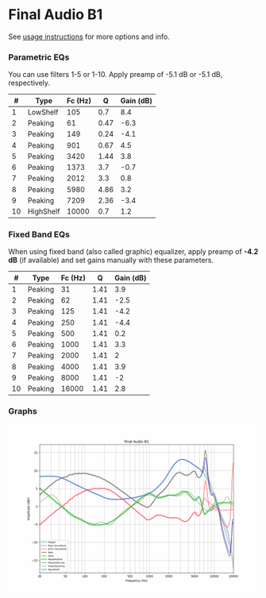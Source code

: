 # Final Audio B1
See [usage instructions](https://github.com/jaakkopasanen/AutoEq#usage) for more options and info.

### Parametric EQs
You can use filters 1-5 or 1-10. Apply preamp of -5.1 dB or -5.1 dB, respectively.

|   # | Type      |   Fc (Hz) |    Q |   Gain (dB) |
|-----|-----------|-----------|------|-------------|
|   1 | LowShelf  |       105 | 0.7  |         8.4 |
|   2 | Peaking   |        61 | 0.47 |        -6.3 |
|   3 | Peaking   |       149 | 0.24 |        -4.1 |
|   4 | Peaking   |       901 | 0.67 |         4.5 |
|   5 | Peaking   |      3420 | 1.44 |         3.8 |
|   6 | Peaking   |      1373 | 3.7  |        -0.7 |
|   7 | Peaking   |      2012 | 3.3  |         0.8 |
|   8 | Peaking   |      5980 | 4.86 |         3.2 |
|   9 | Peaking   |      7209 | 2.36 |        -3.4 |
|  10 | HighShelf |     10000 | 0.7  |         1.2 |

### Fixed Band EQs
When using fixed band (also called graphic) equalizer, apply preamp of **-4.2 dB** (if available) and set gains manually with these parameters.

|   # | Type    |   Fc (Hz) |    Q |   Gain (dB) |
|-----|---------|-----------|------|-------------|
|   1 | Peaking |        31 | 1.41 |         3.9 |
|   2 | Peaking |        62 | 1.41 |        -2.5 |
|   3 | Peaking |       125 | 1.41 |        -4.2 |
|   4 | Peaking |       250 | 1.41 |        -4.4 |
|   5 | Peaking |       500 | 1.41 |         0.2 |
|   6 | Peaking |      1000 | 1.41 |         3.3 |
|   7 | Peaking |      2000 | 1.41 |         2   |
|   8 | Peaking |      4000 | 1.41 |         3.9 |
|   9 | Peaking |      8000 | 1.41 |        -2   |
|  10 | Peaking |     16000 | 1.41 |         2.8 |

### Graphs
![](./Final%20Audio%20B1.png)
